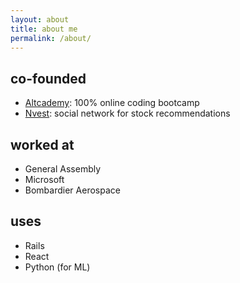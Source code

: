 ```yaml
---
layout: about
title: about me
permalink: /about/
---
```


## co-founded

- [Altcademy](https://www.altcademy.com): 100% online coding bootcamp
- [Nvest](http://nvest.me): social network for stock recommendations

## worked at

- General Assembly
- Microsoft
- Bombardier Aerospace

## uses

- Rails
- React
- Python (for ML)
